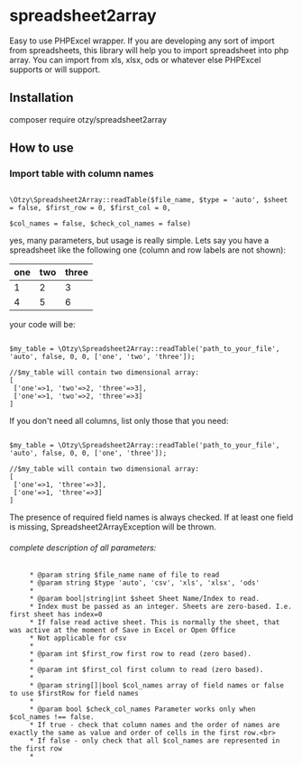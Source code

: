 # spreadsheet2array

Easy to use PHPExcel wrapper. If you are developing any sort of import from spreadsheets, this library will help you to import spreadsheet into php array.
You can import from xls, xlsx, ods or whatever else PHPExcel supports or will support.

## Installation

composer require otzy/spreadsheet2array

## How to use

### Import table with column names

```

\Otzy\Spreadsheet2Array::readTable($file_name, $type = 'auto', $sheet = false, $first_row = 0, $first_col = 0,
                                                                         $col_names = false, $check_col_names = false)
```
                                                                        
yes, many parameters, but usage is really simple.
Lets say you have a spreadsheet like the following one (column and row labels are not shown):

| one | two | three  |
|---|---|---|
| 1 | 2 | 3  |
| 4 | 5 | 6  |

your code will be:

```

$my_table = \Otzy\Spreadsheet2Array::readTable('path_to_your_file', 'auto', false, 0, 0, ['one', 'two', 'three']);

//$my_table will contain two dimensional array:
[
 ['one'=>1, 'two'=>2, 'three'=>3],
 ['one'=>1, 'two'=>2, 'three'=>3]
]

```


If you don't need all columns, list only those that you need:

```

$my_table = \Otzy\Spreadsheet2Array::readTable('path_to_your_file', 'auto', false, 0, 0, ['one', 'three']);

//$my_table will contain two dimensional array:
[
 ['one'=>1, 'three'=>3],
 ['one'=>1, 'three'=>3]
]

```

The presence of required field names is always checked. If at least one field is missing, Spreadsheet2ArrayException will be thrown.
 
###### complete description of all parameters: 

```
     * @param string $file_name name of file to read
     * @param string $type 'auto', 'csv', 'xls', 'xlsx', 'ods'
     *
     * @param bool|string|int $sheet Sheet Name/Index to read.
     * Index must be passed as an integer. Sheets are zero-based. I.e. first sheet has index=0
     * If false read active sheet. This is normally the sheet, that was active at the moment of Save in Excel or Open Office
     * Not applicable for csv
     *
     * @param int $first_row first row to read (zero based).
     *
     * @param int $first_col first column to read (zero based).
     *
     * @param string[]|bool $col_names array of field names or false to use $firstRow for field names
     *
     * @param bool $check_col_names Parameter works only when $col_names !== false.
     * If true - check that column names and the order of names are exactly the same as value and order of cells in the first row.<br>
     * If false - only check that all $col_names are represented in the first row
     *
```